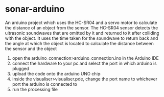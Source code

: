 # sonar-arduino
An arduino project which uses the HC-SR04 and a servo motor to calculate the distance of an object from the sensor. The HC-SR04 sensor detects the ultrasonic soundwaves that are omitted by it and returned to it after colliding with the object. It uses the time taken for the soundwave to return back and the angle at which the object is located to calculate the distance between the sensor and the object

1) open the arduino_connection>arduino_connection.ino in the Arduino IDE
2) connect the hardware to your pc and select the port in which arduino is plugged
3) upload the code onto the arduino UNO chip
4) inside the visualiser>visualiser.pde, change the port name to whichever port the arduino is connected to
5) run the processing file
